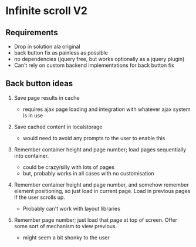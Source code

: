 Infinite scroll V2
==================

Requirements
------------

- Drop in solution ala original
- back button fix as painless as possible
- no dependencies (jquery free, but works optionally as a jquery plugin)
- Can't rely on custom backend implementations for back button fix


Back button ideas
-----------------

1. Save page results in cache

   - requires ajax page loading and integration with whatever ajax system
     is in use

2. Save cached content in localstorage

   - would need to avoid any prompts to the user to enable this

3. Remember container height and page number; load pages sequentially into
   container.

   - could be crazy/silly with lots of pages
   - but, probably works in all cases with no customisation

4. Remember container height and page number, and somehow remember element
   positioning, so just load in current page. Load in previous pages if the
   user scrolls up.

   - Probably can't work with layout libraries

5. Remember page number; just load that page at top of screen. Offer some
   sort of mechanism to view previous.

   - might seem a bit shonky to the user
